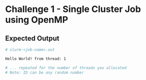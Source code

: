 # Challenge 1 - Single Cluster Job using OpenMP

## Expected Output

```sh
# slurm-<job-name>.out

Hello World! from thread: 1

# ... repeated for the number of threads you allocated
# Note: ID can be any random number
```
